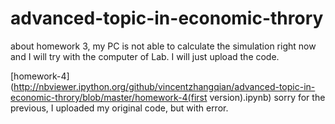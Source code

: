 advanced-topic-in-economic-throry
=================================
about homework 3, my PC is not able to calculate the simulation right now and I will try with the computer of Lab. I will just upload the code. 

[homework-4](http://nbviewer.ipython.org/github/vincentzhangqian/advanced-topic-in-economic-throry/blob/master/homework-4(first version).ipynb)
sorry for the previous, I uploaded my original code, but with error. 

